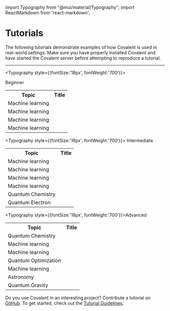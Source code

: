 import Typography from "@mui/material/Typography";
import ReactMarkdown from 'react-markdown';

# Tutorials

The following tutorials demonstrate examples of how Covalent is used in real-world settings. Make sure you have properly installed Covalent and have started the Covalent server before attempting to reproduce a tutorial.

---

<Typography style={{fontSize:'18px', fontWeight:'700'}}>

Beginner

</Typography>

<table className="tables">
  <tr>
    <th style={{width:'10.5rem'}}>Topic</th>
    <th style={{width:'30rem'}}>Title</th>
  </tr>
    <tr>
    <td>Machine learning</td>
    <td ><ReactMarkdown children='[MNIST classifier](/docs/user-documentation/tutorials/mnist)'/></td>
  </tr>
  <tr>
    <td>Machine learning</td>
    <td><ReactMarkdown children='[Using Covalent with PennyLane for hybrid computation](/docs/user-documentation/tutorials/hybrid)'/></td>
  </tr>
  <tr>
    <td>Machine learning</td>
    <td><ReactMarkdown children='[Linear and convolutional autoencoders](/docs/user-documentation/tutorials/autoencoders)'/></td>
  </tr>
    <tr>
    <td>Machine learning</td>
    <td><ReactMarkdown children='[Accessing IBM Quantum Cloud](/docs/user-documentation/tutorials/qpuaccessibm)'/></td>
  </tr>
</table>

<Typography style={{fontSize:'18px', fontWeight:'700'}}> Intermediate </Typography>

<table className="tables">
  <tr>
    <th  style={{width:'10.5rem'}}>Topic</th>
    <th  style={{width:'30rem'}}>Title</th>
  </tr>
    <tr>
    <td>Machine learning</td>
    <td ><ReactMarkdown children='[Iris classification](/docs/user-documentation/tutorials/iris)'/></td>
  </tr>
  <tr>
    <td>Machine learning</td>
    <td><ReactMarkdown children='[Variational parity classification](/docs/user-documentation/tutorials/parityclassify)'/></td>
  </tr>
  <tr>
    <td>Machine learning</td>
    <td><ReactMarkdown children='[Modeling time series for sales forecasting](/docs/user-documentation/tutorials/dnn_comparison)'/></td>
  </tr>
  <tr>
    <td>Machine learning</td>
    <td><ReactMarkdown children='[Training a quantum-classical neural network](/docs/user-documentation/tutorials/hybrid_neural_network)'/></td>
  </tr>
  <tr>
    <td>Quantum Chemistry</td>
    <td><ReactMarkdown children='[Dynamic quantum chemistry workflow](/docs/user-documentation/tutorials/quantumchemistry)'/>
    </td>
  </tr>
    <tr>
    <td>Quantum Electron</td>
    <td><ReactMarkdown children='[Violating the CHSH Inequality on IBM Quantum Backends](/docs/user-documentation/tutorials/violating_the_chsh)'/>
    </td>
  </tr>
</table>

<Typography style={{fontSize:'18px', fontWeight:'700'}}>Advanced</Typography>

<table className="tables">
  <tr>
    <th>Topic</th>
    <th style={{width:'30rem'}}>Title</th>
  </tr>
    <tr>
    <td>Quantum Chemistry</td>
    <td ><ReactMarkdown children='[Simulating the Nitrogen-Copper interaction](/docs/user-documentation/tutorials/nitrogencopper)'/></td>
  </tr>
  <tr>
    <td>Machine learning</td>
    <td><ReactMarkdown children='[Classical and quantum support vector machines](/docs/user-documentation/tutorials/svm)'/></td>
  </tr>
  <tr>
    <td>Machine learning</td>
    <td><ReactMarkdown children='[Training quantum embedding kernels for classification](/docs/user-documentation/tutorials/quantumembedding)'/></td>
  </tr>
    <tr>
    <td>Quantum Optimization</td>
    <td><ReactMarkdown children='[Using QAOA to Solve the Max-Cut Problem](/docs/user-documentation/tutorials/qaoa)'/></td>
  </tr>
    <tr>
    <td>Machine learning</td>
    <td><ReactMarkdown children='[Quantum Ensemble Classification](/docs/user-documentation/tutorials/ensemble)'/></td>
  </tr>
      <tr>
    <td>Astronomy</td>
    <td ><ReactMarkdown children='[Tracking stars in the night sky](/docs/user-documentation/tutorials/star_tracker)'/></td>
  </tr>
      <tr>
    <td>Quantum Gravity</td>
    <td><ReactMarkdown children='[Classifying discrete spacetimes by dimension](/docs/user-documentation/tutorials/spacetime)'/></td>
  </tr>
</table>

Do you use Covalent in an interesting project? Contribute a tutorial on [GitHub](https://github.com/AgnostiqHQ/covalent/issues). To get started, check out the [Tutorial Guidelines](https://github.com/AgnostiqHQ/covalent/blob/develop/doc/TUTORIAL_GUIDELINES.md).
